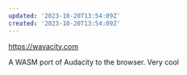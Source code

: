 ```yaml
---
updated: '2023-10-20T13:54:09Z'
created: '2023-10-20T13:54:09Z'
---
```

https://wavacity.com

A WASM port of Audacity to the browser. Very cool